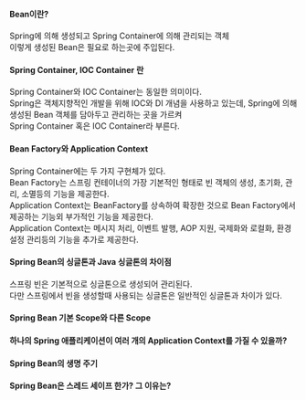 #### Bean이란?
Spring에 의해 생성되고 Spring Container에 의해 관리되는 객체  
이렇게 생성된 Bean은 필요로 하는곳에 주입된다.  

#### Spring Container, IOC Container 란
Spring Container와 IOC Container는 동일한 의미이다.  
Spring은 객체지향적인 개발을 위해 IOC와 DI 개념을 사용하고 있는데, Spring에 의해 생성된 Bean 객체를 담아두고 관리하는 곳을 가르켜  
Spring Container 혹은 IOC Container라 부른다.  

#### Bean Factory와 Application Context
Spring Container에는 두 가지 구현체가 있다.  
Bean Factory는 스프링 컨테이너의 가장 기본적인 형태로 빈 객체의 생성, 초기화, 관리, 소멸등의 기능을 제공한다.  
Application Context는 BeanFactory를 상속하여 확장한 것으로 Bean Factory에서 제공하는 기능외 부가적인 기능을 제공한다.  
Application Context는 메시지 처리, 이벤트 발행, AOP 지원, 국제화와 로컬화, 환경 설정 관리등의 기능을 추가로 제공한다.

#### Spring Bean의 싱글톤과 Java 싱글톤의 차이점
스프링 빈은 기본적으로 싱글톤으로 생성되어 관리된다.  
다만 스프링에서 빈을 생성할때 사용되는 싱글톤은 일반적인 싱글톤과 차이가 있다.  

#### Spring Bean 기본 Scope와 다른 Scope

#### 하나의 Spring 애플리케이션이 여러 개의 Application Context를 가질 수 있을까?

#### Spring Bean의 생명 주기

#### Spring Bean은 스레드 세이프 한가? 그 이유는?
